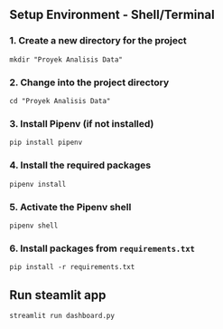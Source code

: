 ## Setup Environment - Shell/Terminal
### 1. Create a new directory for the project
```
mkdir "Proyek Analisis Data"
```
### 2. Change into the project directory
```
cd "Proyek Analisis Data"
```
### 3. Install Pipenv (if not installed)
```
pip install pipenv
```
### 4. Install the required packages
```
pipenv install
```
### 5. Activate the Pipenv shell
```
pipenv shell
```
### 6. Install packages from `requirements.txt`
```
pip install -r requirements.txt
```

## Run steamlit app
```
streamlit run dashboard.py
```
